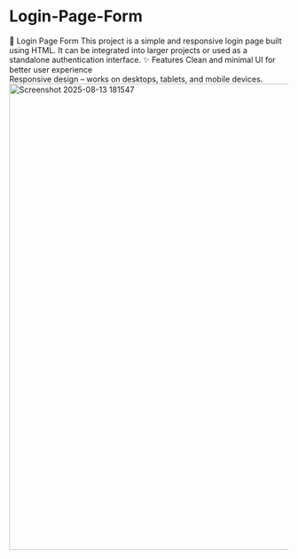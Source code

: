 # Login-Page-Form
🔐 Login Page Form This project is a simple and responsive login page built using HTML. It can be integrated into larger projects or used as a standalone authentication interface.
✨ Features Clean and minimal UI for better user experience  
Responsive design – works on desktops, tablets, and mobile devices.
<img width="1270" height="842" alt="Screenshot 2025-08-13 181547" src="https://github.com/user-attachments/assets/cd9efb07-4333-4ba6-9a9d-507c3d351aac" />
